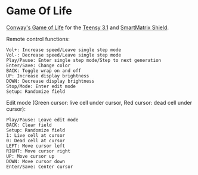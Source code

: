 # Game Of Life

[Conway's Game of Life](http://en.wikipedia.org/wiki/Conway's_Game_of_Life) for the [Teensy 3.1](http://pjrc.com) and [SmartMatrix Shield](http://pixelmatix.com).

Remote control functions:

	Vol+: Increase speed/Leave single step mode
	Vol-: Decrease speed/Leave single step mode
	Play/Pause: Enter single step mode/Step to next generation
	Enter/Save: Change color
	BACK: Toggle wrap on and off
	UP: Increase display brightness
	DOWN: Decrease display brightness
	Stop/Mode: Enter edit mode
	Setup: Randomize field

Edit mode (Green cursor: live cell under cursor, Red cursor: dead cell under cursor):

	Play/Pause: Leave edit mode
	BACK: Clear field
	Setup: Randomize field
	1: Live cell at cursor
	0: Dead cell at cursor
	LEFT: Move cursor left
	RIGHT: Move cursor right
	UP: Move cursor up
	DOWN: Move cursor down
	Enter/Save: Center cursor
